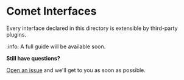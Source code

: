 Comet Interfaces
================

Every interface declared in this directory is extensible by third-party plugins. 

:info: A full guide will be available soon.

**Still have questions?**

[Open an issue](https://github.com/comet-platform/comet-runtime/issues) and we'll get to you as soon as possible.
